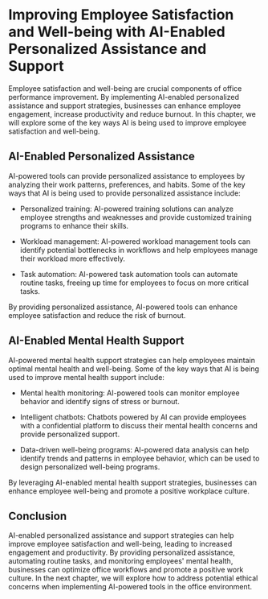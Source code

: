 Improving Employee Satisfaction and Well-being with AI-Enabled Personalized Assistance and Support
===============================================================================================================================================================

Employee satisfaction and well-being are crucial components of office performance improvement. By implementing AI-enabled personalized assistance and support strategies, businesses can enhance employee engagement, increase productivity and reduce burnout. In this chapter, we will explore some of the key ways AI is being used to improve employee satisfaction and well-being.

AI-Enabled Personalized Assistance
----------------------------------

AI-powered tools can provide personalized assistance to employees by analyzing their work patterns, preferences, and habits. Some of the key ways that AI is being used to provide personalized assistance include:

* Personalized training: AI-powered training solutions can analyze employee strengths and weaknesses and provide customized training programs to enhance their skills.

* Workload management: AI-powered workload management tools can identify potential bottlenecks in workflows and help employees manage their workload more effectively.

* Task automation: AI-powered task automation tools can automate routine tasks, freeing up time for employees to focus on more critical tasks.

By providing personalized assistance, AI-powered tools can enhance employee satisfaction and reduce the risk of burnout.

AI-Enabled Mental Health Support
--------------------------------

AI-powered mental health support strategies can help employees maintain optimal mental health and well-being. Some of the key ways that AI is being used to improve mental health support include:

* Mental health monitoring: AI-powered tools can monitor employee behavior and identify signs of stress or burnout.

* Intelligent chatbots: Chatbots powered by AI can provide employees with a confidential platform to discuss their mental health concerns and provide personalized support.

* Data-driven well-being programs: AI-powered data analysis can help identify trends and patterns in employee behavior, which can be used to design personalized well-being programs.

By leveraging AI-enabled mental health support strategies, businesses can enhance employee well-being and promote a positive workplace culture.

Conclusion
----------

AI-enabled personalized assistance and support strategies can help improve employee satisfaction and well-being, leading to increased engagement and productivity. By providing personalized assistance, automating routine tasks, and monitoring employees' mental health, businesses can optimize office workflows and promote a positive work culture. In the next chapter, we will explore how to address potential ethical concerns when implementing AI-powered tools in the office environment.
